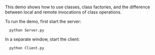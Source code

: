 This demo shows how to use classes, class factories, and the
difference between local and remote invocations of class operations.

To run the demo, first start the server:

      python Server.py

In a separate window, start the client:

      python Client.py
